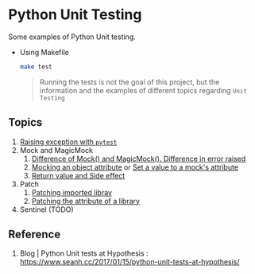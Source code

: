 # Python Unit Testing

Some examples of Python Unit testing.

- Using Makefile

    ```bash
    make test
    ```

    > Running the tests is not the goal of this project, but the information and the examples of different topics regarding `Unit Testing`

## Topics

1. [Raising exception with `pytest`](tests/util/test_validator.py)
2. Mock and MagicMock
    1. [Difference of Mock() and MagicMock(). Difference in error raised](tests/objects/test_mock_magicmock_difference.py#L14)
    2. [Mocking an object attribute](tests/objects/test_mock_object_attribute.py#L11) or [Set a value to a mock's attribute](tests/objects/test_mock_object_attribute.py#L19)
    3. [Return value and Side effect](tests/functions/test_mock_callback.py#L10)
3. Patch 
    1. [Patching imported libray](tests/patching/test_patching_datetime.py#L14)
    2. [Patching the attribute of a library](tests/patching/test_patching_request.py#L41)
4. Sentinel (TODO)
## Reference

1. Blog | Python Unit tests at Hypothesis : https://www.seanh.cc/2017/01/15/python-unit-tests-at-hypothesis/
